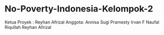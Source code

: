 # No-Poverty-Indonesia-Kelompok-2
Ketua Proyek : Reyhan Afrizal Anggota: Annisa Sugi Pramesty Irvan F Naufal Riqullah Reyhan Afrizal
